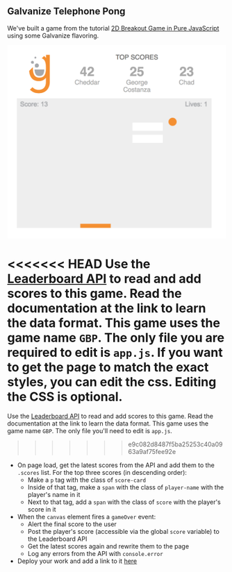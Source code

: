 ## Galvanize Telephone Pong

We've built a game from the tutorial [2D Breakout Game in Pure JavaScript](https://developer.mozilla.org/en-US/docs/Games/Tutorials/2D_Breakout_game_pure_JavaScript) using some Galvanize flavoring.

![Pong Screenshot](./galvanize-breakout-pong-screenshot.png)

<<<<<<< HEAD
Use the [Leaderboard API](https://galvanize-leader-board.herokuapp.com/) to read and add scores to this game. Read the documentation at the link to learn the data format. This game uses the game name `GBP`. The only file you are required to edit is `app.js`. If you want to get the page to match the exact styles, you can edit the css. Editing the CSS is optional. 
=======
Use the [Leaderboard API](https://galvanize-leader-board.herokuapp.com/) to read and add scores to this game. Read the documentation at the link to learn the data format. This game uses the game name `GBP`. The only file you'll need to edit is `app.js`.
>>>>>>> e9c082d8487f5ba25253c40a0963a9af75fee92e

* On page load, get the latest scores from the API and add them to the `.scores` list. For the top three scores (in descending order):
    * Make a `p` tag with the class of `score-card`
    * Inside of that tag, make a `span` with the class of `player-name` with the player's name in it
    * Next to that tag, add a `span` with the class of `score` with the player's score in it
* When the `canvas` element fires a `gameOver` event:
    * Alert the final score to the user
    * Post the player's score (accessible via the global `score` variable) to the Leaderboard API
    * Get the latest scores again and rewrite them to the page
    * Log any errors from the API with `console.error`
* Deploy your work and add a link to it [here](#)
